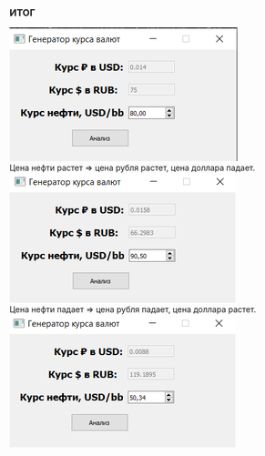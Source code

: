 ### ИТОГ
![alt text](https://github.com/ArtemB98/GUI_LAB3/blob/master/image_1.png)
<br>Цена нефти растет => цена рубля растет, цена доллара падает.
![alt text](https://github.com/ArtemB98/GUI_LAB3/blob/master/image_2.png)
<br>Цена нефти падает => цена рубля падает, цена доллара растет.
![alt text](https://github.com/ArtemB98/GUI_LAB3/blob/master/image_3.png)
